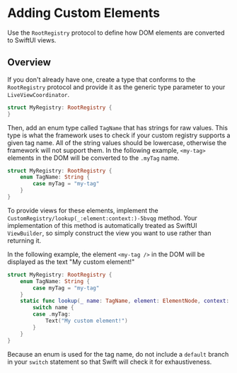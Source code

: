 # Adding Custom Elements

Use the ``RootRegistry`` protocol to define how DOM elements are converted to SwiftUI views.

## Overview

If you don't already have one, create a type that conforms to the ``RootRegistry`` protocol and provide it as the generic type parameter to your ``LiveViewCoordinator``.

```swift
struct MyRegistry: RootRegistry {
}
```

Then, add an enum type called `TagName` that has strings for raw values. This type is what the framework uses to check if your custom registry supports a given tag name. All of the string values should be lowercase, otherwise the framework will not support them. In the following example, `<my-tag>` elements in the DOM will be converted to the `.myTag` name.

```swift
struct MyRegistry: RootRegistry {
    enum TagName: String {
        case myTag = "my-tag"
    }
}
```

To provide views for these elements, implement the ``CustomRegistry/lookup(_:element:context:)-5bvqg`` method. Your implementation of this method is automatically treated as SwiftUI `ViewBuilder`, so simply construct the view you want to use rather than returning it.

In the following example, the element `<my-tag />` in the DOM will be displayed as the text "My custom element!"

```swift
struct MyRegistry: RootRegistry {
    enum TagName: String {
        case myTag = "my-tag"
    }
    static func lookup(_ name: TagName, element: ElementNode, context: LiveContext<MyRegistry>) -> some View {
        switch name {
        case .myTag:
            Text("My custom element!")
        }
    }
}
```

Because an enum is used for the tag name, do not include a `default` branch in your `switch` statement so that Swift will check it for exhaustiveness.
